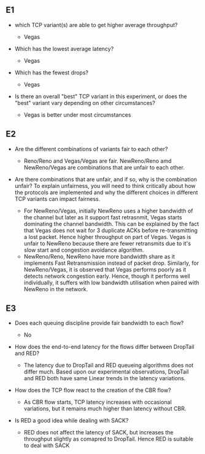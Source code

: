 ## E1

* which TCP variant(s) are able to get higher average throughput?
  * Vegas

* Which has the lowest average latency?
  * Vegas

* Which has the fewest drops?
  * Vegas

* Is there an overall "best" TCP variant in this experiment, or does the "best" variant vary depending on other circumstances?
  * Vegas is better under most circumstances


## E2

* Are the different combinations of variants fair to each other?
  * Reno/Reno and Vegas/Vegas are fair. NewReno/Reno amd NewReno/Vegas are combinations that are unfair to each other.

* Are there combinations that are unfair, and if so, why is the combination unfair? To explain unfairness, you will need to think critically about how the protocols are implemented and why the different choices in different TCP variants can impact fairness.
  * For NewReno/Vegas, initially NewReno uses a higher bandwidth of the channel but later as it support fast retrasnmit, Vegas starts dominating the channel bandwidth. This can be explained by the fact that Vegas does not wait for 3 duplicate ACKs before re-transmitting a lost packet. Hence higher throughput on part of Vegas. Vegas is unfair to NewReno because there are fewer retransmits due to it's slow start and congestion avoidance algorithm.
  * NewReno/Reno, NewReno have more bandwidth share as it implements Fast Retransmission instead of packet drop. Similarly, for NewReno/Vegas, it is observed that Vegas performs poorly as it detects network congestion early. Hence, though it performs well individually, it suffers with low bandwidth utilisation when paired with NewReno in the network. 


## E3

* Does each queuing discipline provide fair bandwidth to each flow?
  * No

* How does the end-to-end latency for the flows differ between DropTail and RED?
  * The latency due to DropTail and RED queueing algorithms does not differ much. Based upon our experimental observations, DropTail and RED both have same Linear trends in the latency variations.

* How does the TCP flow react to the creation of the CBR flow?
  * As CBR flow starts, TCP latency increases with occasional variations, but it remains much higher than latency without CBR.

* Is RED a good idea while dealing with SACK?
  * RED does not affect the latency of SACK, but increases the throughput slightly as comapred to DropTail. Hence RED is suitable to deal with SACK
